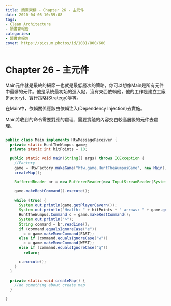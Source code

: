 ```yaml
---
title: 簡潔架構 - Chapter 26 - 主元件
date: 2020-04-05 10:59:08
tags:
- Clean Architecture
- 讀書會報告
categories: 
- 讀書會報告
cover: https://picsum.photos/id/1081/800/600
---
```

# Chapter 26 - 主元件

Main元件就是最終的細節－也就是最低層次的策略，你可以想像Main是所有元件中最髒的元件。他是系統最初始的進入點，沒有東西依賴他，他的工作是建立工廠(Factory)、實行策略(Strategy)等等。<br/>

在Main中，依賴關係應該由依賴注入(Dependency Injection)去實施。<br/>

Main將收到的命令需要對應的處理、需要實踐的內容交由較高層級的元件去處理。


```java

public class Main implements HtwMessageReceiver {
  private static HuntTheWumpus game;
  private static int hitPoints = 10;

  public static void main(String[] args) throws IOException {
    //Factory
    game = HtwFactory.makeGame("htw.game.HuntTheWumpusGame", new Main());
    createMap();

    BufferedReader br = new BufferedReader(new InputStreamReader(System.in));

    game.makeRestCommand().execute();
    
    while (true) {
      System.out.println(game.getPlayerCavern());
      System.out.println("Health: " + hitPoints + " arrows: " + game.getQuiver());
      HuntTheWumpus.Command c = game.makeRestCommand();
      System.out.println(">");
      String command = br.readLine();
      if (command.equalsIgnoreCase("e"))
        c = game.makeMoveCommand(EAST);
      else if (command.equalsIgnoreCase("w"))
        c = game.makeMoveCommand(WEST);
      else if (command.equalsIgnoreCase("q"))
        return;

      c.execute();
    }
  }

  private static void createMap() {
    //do something about create map
  }

}

```